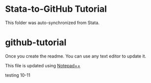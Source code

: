 # Stata-to-GitHub Tutorial 

This folder was auto-synchronized from Stata.


# github-tutorial

Once you create the readme. You can use any text editor to update it. 

This file is updated using [Notepad++](https://notepad-plus-plus.org/downloads/)



testing 10-11